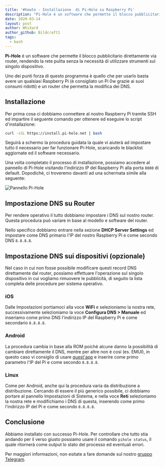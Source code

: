 ```yaml
---
title: '#howto - Installazione  di Pi-Hole su Raspberry Pi'
description: "Pi-Hole è un software che permette il blocco pubblicitario direttamente via router, rendendo la rete pulita senza la nec.."
date: 2020-03-14
layout: post
author: WhiXard
author_github: Bildcraft1
tags:
  - bash
---
```

**Pi-Hole** è un software che permette il blocco pubblicitario direttamente via router, rendendo la rete pulita senza la necessità di utilizzare strumenti sul singolo dispositivo.

Uno dei punti forza di questo programma è quello che per usarlo basta avere un qualsiasi Raspberry Pi (è consigliato un Pi 0w grazie ai suoi consumi ridotti) e un router che permetta la modifica dei DNS.

## Installazione

Per prima cosa ci dobbiamo connettere al nostro Raspberry Pi tramite SSH ed impartire il seguente comando per ottenere ed eseguire lo script d'installazione:

```bash
curl -sSL https://install.pi-hole.net | bash
```

Seguirà a schermo la procedura guidata la quale vi aiuterà ad impostare tutto il necessario per far funzionare Pi-Hole, scaricando le blacklist aggiornate ed il software necessario.

Una volta completato il processo di installazione, possiamo accedere al pannello di Pi-Hole visitando l'indirizzo IP del Raspberry Pi alla porta `8080` di default. Dopodichè, ci troveremo davanti ad una schermata simile alla seguente:

![Pannello Pi-Hole](storage/Schermata%20da%202020-03-05%2020-12-45.png)

## Impostazione DNS su Router

Per rendere operativo il tutto dobbiamo impostare i DNS sul nostro router. Questa procedura può variare in base al modello e software del router.

Nello specifico dobbiamo entrare nella sezione **DHCP Server Settings** ed impostare come DNS primario l'IP del nostro Raspberry Pi e come secondo DNS `8.8.8.8`.

## Impostazione DNS sui dispositivi (opzionale)

Nel caso in cui non fosse possibile modificare questi record DNS direttamente dal router, possiamo effettuare l'operazione sul singolo dispositivo in cui vogliamo rimuovere le pubblicità, di seguito la lista completa delle procedure per sistema operativo.

### iOS

Dalle Impostazioni portiamoci alla voce **WiFi** e selezioniamo la nostra rete, successivamente selezioniamo la voce **Configura DNS > Manuale** ed inseriamo come primo DNS l'indirizzo IP del Raspberry Pi e come secondario `8.8.8.8`.

### Android

La procedura cambia in base alla ROM poichè alcune danno la possibilità di cambiare direttamente il DNS, mentre per altre non è così (es. EMUI), in questo caso vi consiglio di usare [quest'app](https://play.google.com/store/apps/details?id=com.burakgon.dnschanger&hl=it) e inserire come primo parametro l'IP del Pi e come secondo `8.8.8.8`.

### Linux

Come per Android, anche qui la procedura varia da distribuzione a distribuzione. Cercando di essere il più generico possibile, ci dobbiamo portare al pannello Impostazioni di Sistema, e nella voce **Reti** selezioniamo la nostra rete e modifichiamo i DNS di questa, inserendo come primo l'indirizzo IP del Pi e come secondo `8.8.8.8`.

## Conclusione

Abbiamo installato con successo Pi-Hole. Per controllare che tutto stia andando per il verso giusto possiamo usare il comando `pihole status`, il quale ritornerà come output lo stato del processo ed eventuali errori.

Per maggiori informazioni, non esitate a fare domande sul nostro [gruppo Telegram](https://t.me/linuxpeople).